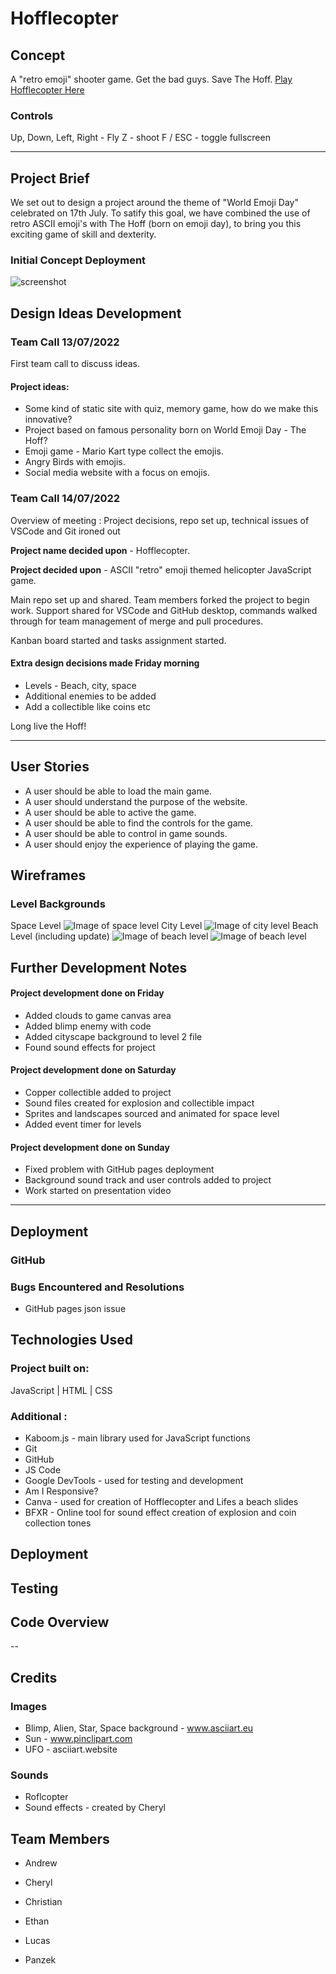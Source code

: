 # Hofflecopter
## Concept
A "retro emoji" shooter game. Get the bad guys. Save The Hoff.
[Play Hofflecopter Here](https://andrewdempsey2018.github.io/hoffle-copter/)
### Controls

Up, Down, Left, Right - Fly
Z - shoot
F / ESC - toggle fullscreen

---
## Project Brief
We set out to design a project around the theme of "World Emoji Day" celebrated on 17th July. To satify this goal, we have combined the use of retro ASCII emoji's with The Hoff (born on emoji day), to bring you this exciting game of skill and dexterity. 

### Initial Concept Deployment
![screenshot](/assets/readme/image1.png)

## Design Ideas Development

### Team Call 13/07/2022
First team call to discuss ideas. 

#### Project ideas:
* Some kind of static site with quiz, memory game, how do we make this innovative?
* Project based on famous personality born on World Emoji Day - The Hoff?
* Emoji game - Mario Kart type collect the emojis.
* Angry Birds with emojis.
* Social media website with a focus on emojis.

### Team Call 14/07/2022
Overview of meeting : Project decisions, repo set up, technical issues of VSCode and Git ironed out

**Project name decided upon** - Hofflecopter.

**Project decided upon** - ASCII "retro" emoji themed helicopter JavaScript game.

Main repo set up and shared. Team members forked the project to begin work. Support shared for VSCode and GitHub desktop, commands walked through for team management of merge and pull procedures. 

Kanban board started and tasks assignment started. 

#### Extra design decisions made Friday morning
* Levels - Beach, city, space
* Additional enemies to be added
* Add a collectible like coins etc

Long live the Hoff!

---

## User Stories

* A user should be able to load the main game.
* A user should understand the purpose of the website.
* A user should be able to active the game.
* A user should be able to find the controls for the game.
* A user should be able to control in game sounds. 
* A user should enjoy the experience of playing the game.

## Wireframes
### Level Backgrounds

Space Level
![Image of space level](./assets/readme/space_level.png)
City Level
![Image of city level](./assets/readme/city_level.png)
Beach Level (including update)
![Image of beach level](./assets/readme/beach_level.png)
![Image of beach level](./assets/readme/beach_update.png)

## Further Development Notes

#### Project development done on Friday
* Added clouds to game canvas area
* Added blimp enemy with code
* Added cityscape background to level 2 file
* Found sound effects for project

#### Project development done on Saturday
* Copper collectible added to project
* Sound files created for explosion and collectible impact
* Sprites and landscapes sourced and animated for space level
* Added event timer for levels

#### Project development done on Sunday
* Fixed problem with GitHub pages deployment
* Background sound track and user controls added to project
* Work started on presentation video

---

## Deployment

### GitHub 

### Bugs Encountered and Resolutions
* GitHub pages json issue

## Technologies Used

### Project built on:
JavaScript | HTML | CSS

### Additional :
* Kaboom.js - main library used for JavaScript functions
* Git
* GitHub
* JS Code
* Google DevTools - used for testing and development
* Am I Responsive?
* Canva - used for creation of Hofflecopter and Lifes a beach slides
* BFXR - Online tool for sound effect creation of explosion and coin collection tones

## Deployment
## Testing

## Code Overview

--

## Credits

### Images
* Blimp, Alien, Star, Space background - www.asciiart.eu
* Sun - www.pinclipart.com
* UFO - asciiart.website

### Sounds
* Roflcopter 
* Sound effects - created by Cheryl

## Team Members

* Andrew

* Cheryl

* Christian

* Ethan

* Lucas

* Panzek 